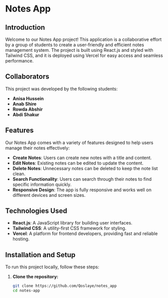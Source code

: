 # Notes App

## Introduction

Welcome to our Notes App project! This application is a collaborative effort by a group of students to create a user-friendly and efficient notes management system. The project is built using React.js and styled with Tailwind CSS, and it is deployed using Vercel for easy access and seamless performance.

## Collaborators

This project was developed by the following students:

- **Anisa Hussein**
- **Anab Shire**
- **Rowda Abshir**
- **Abdi Shakur**

## Features

Our Notes App comes with a variety of features designed to help users manage their notes effectively:

- **Create Notes**: Users can create new notes with a title and content.
- **Edit Notes**: Existing notes can be edited to update the content.
- **Delete Notes**: Unnecessary notes can be deleted to keep the note list clean.
- **Search Functionality**: Users can search through their notes to find specific information quickly.
- **Responsive Design**: The app is fully responsive and works well on different devices and screen sizes.

## Technologies Used

- **React.js**: A JavaScript library for building user interfaces.
- **Tailwind CSS**: A utility-first CSS framework for styling.
- **Vercel**: A platform for frontend developers, providing fast and reliable hosting.

## Installation and Setup

To run this project locally, follow these steps:

1. **Clone the repository:**

   ```bash
   git clone https://github.com/Qoslaye/notes_app
   cd notes-app
